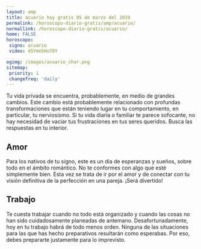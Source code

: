 ```yaml
---
layout: amp
title: acuario hoy gratis 05 de marzo del 2019 
permalink: /horoscopo-diario-gratis/amp/acuario/
normallink: /horoscopo-diario-gratis/acuario/
home: FALSE
horoscopo:
 signo: acuario
 video: 45Ymn5Ho78Y

ogimg: /images/acuario_char.png
sitemap:
 priority: 1
 changefreq: 'daily'
---
```



Tu vida privada se encuentra, probablemente, en medio de grandes cambios. Este cambio está probablemente relacionado con profundas transformaciones que están teniendo lugar en tu comportamiento, en particular, tu nerviosismo. Si tu vida diaria o familiar te parece sofocante, no hay necesidad de vaciar tus frustraciones en tus seres queridos. Busca las respuestas en tu interior.

## Amor

Para los nativos de tu signo, este es un día de esperanzas y sueños, sobre todo en el ámbito romántico. No te conformes con algo que esté simplemente bien. Esta vez se trata de ir por el amor y de conectar con tu visión definitiva de la perfección en una pareja. ¡Será divertido!

## Trabajo

Te cuesta trabajar cuando no todo está organizado y cuando las cosas no han sido cuidadosamente planeadas de antemano. Desafortunadamente, hoy en tu trabajo habrá de todo menos orden. Ninguna de las situaciones para las que has hecho preparativos resultarán como esperabas. Por eso, debes prepararte justamente para lo imprevisto.